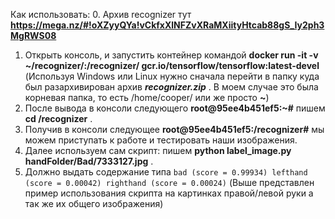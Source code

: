 Как использовать:
0. Архив recognizer тут **<https://mega.nz/#!oXZyyQYa!vCkfxXlNFZvXRaMXiityHtcab88gS_Iy2ph3MgRWS08>**
1. Открыть консоль, и запустить контейнер командой **docker run -it -v ~/recognizer/:/recognizer/ gcr.io/tensorflow/tensorflow:latest-devel** (Используя Windows или Linux нужно сначала перейти в папку куда был разархивирован архив ***recognizer.zip*** . В моем случае это была корневая папка, то есть /home/cooper/ или же просто **~**)
2. После вывода в консоли следующего **root@95ee4b451ef5:~#** пишем **cd /recognizer** .
3. Получив в консоли следующее **root@95ee4b451ef5:/recognizer#** мы можем приступать к работе и тестировать наши изображения.
4. Далее используем сам скрипт: пишем **python label_image.py handFolder/Bad/7333127.jpg** . 
5. Должно выдать содержание типа
   `bad (score = 0.99934)
    lefthand (score = 0.00042)
    righthand (score = 0.00024)`
    (Выше представлен пример использования скрипта на картинках правой/левой руки а так же их общего изображения)
